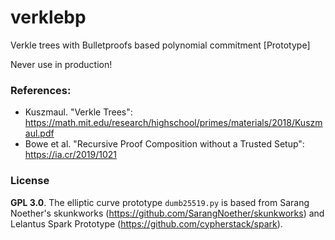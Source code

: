# verklebp
Verkle trees with Bulletproofs based polynomial commitment [Prototype]

Never use in production!

### References:
* Kuszmaul. "Verkle Trees": https://math.mit.edu/research/highschool/primes/materials/2018/Kuszmaul.pdf
* Bowe et al. "Recursive Proof Composition without a Trusted Setup": https://ia.cr/2019/1021

### License
**GPL 3.0**. The elliptic curve prototype `dumb25519.py` is based from Sarang Noether's skunkworks (https://github.com/SarangNoether/skunkworks) and Lelantus Spark Prototype (https://github.com/cypherstack/spark).
